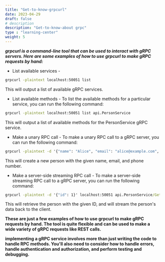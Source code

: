 ```yaml
---
title: "Get-to-know-grpcurl"
date: 2023-04-29
draft: false
# description
description: "Get-to-know-about grpc"
type : "learning-center"
weight: 5
---
```

***grpcurl is a command-line tool that can be used to interact with gRPC servers. Here are some examples of how to use grpcurl to make gRPC requests by hand:***

- List available services - 
```cmd
grpcurl -plaintext localhost:50051 list
```
This will output a list of available gRPC services.

- List available methods - To list the available methods for a particular service, you can run the following command:
```cmd
grpcurl -plaintext localhost:50051 list api.PersonService
```
This will output a list of available methods for the PersonService gRPC service.

- Make a unary RPC call - To make a unary RPC call to a gRPC server, you can run the following command:
```cmd
grpcurl -plaintext -d '{"name": "Alice", "email": "alice@example.com", "phone": "555-1234"}' localhost:50051 api.PersonService/CreatePerson
```
This will create a new person with the given name, email, and phone number.

- Make a server-side streaming RPC call - To make a server-side streaming RPC call to a gRPC server, you can run the following command:
```cmd
grpcurl -plaintext -d '{"id": 1}' localhost:50051 api.PersonService/GetPerson
```
This will retrieve the person with the given ID, and will stream the person's data back to the client.



**These are just a few examples of how to use grpcurl to make gRPC requests by hand. The tool is quite flexible and can be used to make a wide variety of gRPC requests like REST calls.**

**implementing a gRPC service involves more than just writing the code to handle RPC methods. You'll also need to consider how to handle errors, handle authentication and authorization, and perform testing and debugging.**